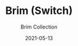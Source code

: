 ---
subtitle: "Brim Collection"
image_secondary: "img/f93ee38fd5efd392900f9eb2e5206695fa77a6a7-2400x1200.png"
description: "Brim%20is%20a%20minimal%2C%20customizable%2C%20multi-directional%20sconce%20equipped%20with%20a%20swiveling%20head%20and%20simple%2C%20column-like%20shade.%20The%20fully%20interchangeable%20shades%20are%20available%20in%20circular%2C%20square%2C%20or%20faceted%20formats%2C%20each%20designed%20to%20highlight%20different%20features%20of%20an%20array%20of%20finishes.%20On/Off%20toggle%20switch."
category: "Sconces"
designer: "Rbw"
tags: 
  - "Sconces"
title: "Brim (Switch)"
href: "https://rbw.com/products/brim-switch/sw-pc20-s1-pc25-27-120_tr_line"
image_primary: "img/BRM_default.jpg"
manufacturer: "Rich Brilliant Willing"
slug: "/manufacturers/rbw/sconces/rbw-brim-switch"
date: "2021-05-13"
---